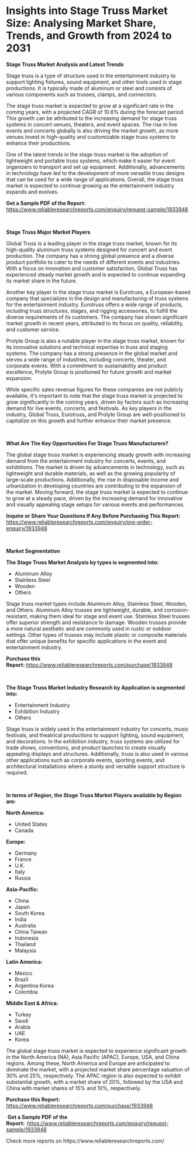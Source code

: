 <p><h1>Insights into Stage Truss Market Size: Analysing Market Share, Trends, and Growth from 2024 to 2031</h1></p><p><strong>Stage Truss Market Analysis and Latest Trends</strong></p>
<p><p>Stage truss is a type of structure used in the entertainment industry to support lighting fixtures, sound equipment, and other tools used in stage productions. It is typically made of aluminum or steel and consists of various components such as trusses, clamps, and connectors.</p><p>The stage truss market is expected to grow at a significant rate in the coming years, with a projected CAGR of 10.6% during the forecast period. This growth can be attributed to the increasing demand for stage truss systems in concert venues, theaters, and event spaces. The rise in live events and concerts globally is also driving the market growth, as more venues invest in high-quality and customizable stage truss systems to enhance their productions.</p><p>One of the latest trends in the stage truss market is the adoption of lightweight and portable truss systems, which make it easier for event organizers to transport and set up equipment. Additionally, advancements in technology have led to the development of more versatile truss designs that can be used for a wide range of applications. Overall, the stage truss market is expected to continue growing as the entertainment industry expands and evolves.</p></p>
<p><strong>Get a Sample PDF of the Report:&nbsp;</strong> <a href="https://www.reliableresearchreports.com/enquiry/request-sample/1933948">https://www.reliableresearchreports.com/enquiry/request-sample/1933948</a></p>
<p>&nbsp;</p>
<p><strong>Stage Truss Major Market Players</strong></p>
<p><p>Global Truss is a leading player in the stage truss market, known for its high-quality aluminum truss systems designed for concert and event production. The company has a strong global presence and a diverse product portfolio to cater to the needs of different events and industries. With a focus on innovation and customer satisfaction, Global Truss has experienced steady market growth and is expected to continue expanding its market share in the future.</p><p>Another key player in the stage truss market is Eurotruss, a European-based company that specializes in the design and manufacturing of truss systems for the entertainment industry. Eurotruss offers a wide range of products, including truss structures, stages, and rigging accessories, to fulfill the diverse requirements of its customers. The company has shown significant market growth in recent years, attributed to its focus on quality, reliability, and customer service.</p><p>Prolyte Group is also a notable player in the stage truss market, known for its innovative solutions and technical expertise in truss and staging systems. The company has a strong presence in the global market and serves a wide range of industries, including concerts, theater, and corporate events. With a commitment to sustainability and product excellence, Prolyte Group is positioned for future growth and market expansion.</p><p>While specific sales revenue figures for these companies are not publicly available, it's important to note that the stage truss market is projected to grow significantly in the coming years, driven by factors such as increasing demand for live events, concerts, and festivals. As key players in the industry, Global Truss, Eurotruss, and Prolyte Group are well-positioned to capitalize on this growth and further enhance their market presence.</p></p>
<p>&nbsp;</p>
<p><strong>What Are The Key Opportunities For Stage Truss Manufacturers?</strong></p>
<p><p>The global stage truss market is experiencing steady growth with increasing demand from the entertainment industry for concerts, events, and exhibitions. The market is driven by advancements in technology, such as lightweight and durable materials, as well as the growing popularity of large-scale productions. Additionally, the rise in disposable income and urbanization in developing countries are contributing to the expansion of the market. Moving forward, the stage truss market is expected to continue to grow at a steady pace, driven by the increasing demand for innovative and visually appealing stage setups for various events and performances.</p></p>
<p><strong>Inquire or Share Your Questions If Any Before Purchasing This Report:</strong> <a href="https://www.reliableresearchreports.com/enquiry/pre-order-enquiry/1933948">https://www.reliableresearchreports.com/enquiry/pre-order-enquiry/1933948</a></p>
<p>&nbsp;</p>
<p><strong>Market Segmentation</strong></p>
<p><strong>The Stage Truss Market Analysis by types is segmented into:</strong></p>
<p><ul><li>Aluminum Alloy</li><li>Stainless Steel</li><li>Wooden</li><li>Others</li></ul></p>
<p><p>Stage truss market types include Aluminum Alloy, Stainless Steel, Wooden, and Others. Aluminum Alloy trusses are lightweight, durable, and corrosion-resistant, making them ideal for stage and event use. Stainless Steel trusses offer superior strength and resistance to damage. Wooden trusses provide a more natural aesthetic and are commonly used in rustic or outdoor settings. Other types of trusses may include plastic or composite materials that offer unique benefits for specific applications in the event and entertainment industry.</p></p>
<p><strong>Purchase this Report:&nbsp;</strong><a href="https://www.reliableresearchreports.com/purchase/1933948">https://www.reliableresearchreports.com/purchase/1933948</a></p>
<p>&nbsp;</p>
<p><strong>The Stage Truss Market Industry Research by Application is segmented into:</strong></p>
<p><ul><li>Entertainment Industry</li><li>Exhibition Industry</li><li>Others</li></ul></p>
<p><p>Stage truss is widely used in the entertainment industry for concerts, music festivals, and theatrical productions to support lighting, sound equipment, and decorations. In the exhibition industry, truss systems are utilized for trade shows, conventions, and product launches to create visually appealing displays and structures. Additionally, truss is also used in various other applications such as corporate events, sporting events, and architectural installations where a sturdy and versatile support structure is required.</p></p>
<p>&nbsp;</p>
<p><strong>In terms of Region, the Stage Truss Market Players available by Region are:</strong></p>
<p>
    <p> <strong> North America: </strong>
        <ul>
            <li>United States</li>
            <li>Canada</li>
        </ul>
        </p> 
    <p> <strong> Europe: </strong>
        <ul>
            <li>Germany</li>
            <li>France</li>
            <li>U.K.</li>
            <li>Italy</li>
            <li>Russia</li>
        </ul>
        </p> 
    <p> <strong> Asia-Pacific: </strong>
        <ul>
            <li>China</li>
            <li>Japan</li>
            <li>South Korea</li>
            <li>India</li>
            <li>Australia</li>
            <li>China Taiwan</li>
            <li>Indonesia</li>
            <li>Thailand</li>
            <li>Malaysia</li>
        </ul>
        </p> 
    <p> <strong> Latin America: </strong>
        <ul>
            <li>Mexico</li>
            <li>Brazil</li>
            <li>Argentina Korea</li>
            <li>Colombia</li>
        </ul>
        </p> 
    <p> <strong> Middle East & Africa: </strong>
        <ul>
            <li>Turkey</li>
            <li>Saudi</li>
            <li>Arabia</li>
            <li>UAE</li>
            <li>Korea</li>
        </ul>
    </p>
    </p>
<p><p>The global stage truss market is expected to experience significant growth in the North America (NA), Asia Pacific (APAC), Europe, USA, and China regions. Among these, North America and Europe are anticipated to dominate the market, with a projected market share percentage valuation of 30% and 25%, respectively. The APAC region is also expected to exhibit substantial growth, with a market share of 20%, followed by the USA and China with market shares of 15% and 10%, respectively.</p></p>
<p><strong>Purchase this Report: </strong><a href="https://www.reliableresearchreports.com/purchase/1933948">https://www.reliableresearchreports.com/purchase/1933948</a></p>
<p>&nbsp;<strong>Get a Sample PDF of the Report:&nbsp;&nbsp;</strong><a href="https://www.reliableresearchreports.com/enquiry/request-sample/1933948">https://www.reliableresearchreports.com/enquiry/request-sample/1933948</a></p>
<p><strong></strong></p>
<p>Check more reports on https://www.reliableresearchreports.com/</p>